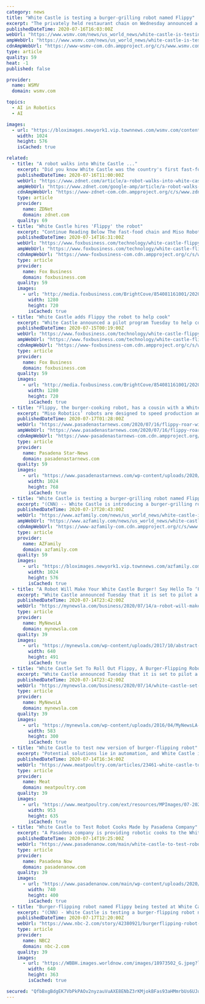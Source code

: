 ```yaml
---
category: news
title: "White Castle is testing a burger-grilling robot named Flippy"
excerpt: "The privately held restaurant chain on Wednesday announced a partnership with the Pasadena, California-based startup Miso Robotics to introduce Flippy ... An earlier version of Flippy, which uses artificial intelligence to decide when to flip a burger ..."
publishedDateTime: 2020-07-16T16:03:00Z
webUrl: "https://www.wsmv.com/news/us_world_news/white-castle-is-testing-a-burger-grilling-robot-named-flippy/article_f6b9f889-7774-58b6-acc2-1ba4d0463481.html"
ampWebUrl: "https://www.wsmv.com/news/us_world_news/white-castle-is-testing-a-burger-grilling-robot-named-flippy/article_f6b9f889-7774-58b6-acc2-1ba4d0463481.amp.html"
cdnAmpWebUrl: "https://www-wsmv-com.cdn.ampproject.org/c/s/www.wsmv.com/news/us_world_news/white-castle-is-testing-a-burger-grilling-robot-named-flippy/article_f6b9f889-7774-58b6-acc2-1ba4d0463481.amp.html"
type: article
quality: 59
heat: -1
published: false

provider:
  name: WSMV
  domain: wsmv.com

topics:
  - AI in Robotics
  - AI

images:
  - url: "https://bloximages.newyork1.vip.townnews.com/wsmv.com/content/tncms/assets/v3/editorial/2/aa/2aa4ca08-648c-530f-a824-3d5c1a507c5d/5f120708e7951.image.jpg?resize=1024%2C576"
    width: 1024
    height: 576
    isCached: true

related:
  - title: "A robot walks into White Castle ..."
    excerpt: "Did you know White Castle was the country's first fast-food hamburger chain, getting its start 1921? The quick-serve restaurant has kept pretty true to its roots, which makes it an unlikely partner for a company that makes robots."
    publishedDateTime: 2020-07-16T11:00:00Z
    webUrl: "https://www.zdnet.com/article/a-robot-walks-into-white-castle/"
    ampWebUrl: "https://www.zdnet.com/google-amp/article/a-robot-walks-into-white-castle/"
    cdnAmpWebUrl: "https://www-zdnet-com.cdn.ampproject.org/c/s/www.zdnet.com/google-amp/article/a-robot-walks-into-white-castle/"
    type: article
    provider:
      name: ZDNet
      domain: zdnet.com
    quality: 69
  - title: "White Castle hires 'Flippy' the robot"
    excerpt: "Continue Reading Below The fast-food chain and Miso Robotics, the artificial intelligence company that designed Flippy, have already been testing the robot's ability to cook White Castle's fried foods at one location. If the pilot is successful ..."
    publishedDateTime: 2020-07-14T16:31:00Z
    webUrl: "https://www.foxbusiness.com/technology/white-castle-flippy-robot"
    ampWebUrl: "https://www.foxbusiness.com/technology/white-castle-flippy-robot.amp"
    cdnAmpWebUrl: "https://www-foxbusiness-com.cdn.ampproject.org/c/s/www.foxbusiness.com/technology/white-castle-flippy-robot.amp"
    type: article
    provider:
      name: Fox Business
      domain: foxbusiness.com
    quality: 59
    images:
      - url: "http://media.foxbusiness.com/BrightCove/854081161001/202003/3939/854081161001_6144382899001_6144373475001-vs.jpg"
        width: 1280
        height: 720
        isCached: true
  - title: "White Castle adds Flippy the robot to help cook"
    excerpt: "White Castle announced a pilot program Tuesday to help cook burgers and fries using a robot named Flippy. The fast-food chain and Miso Robotics, the artificial intelligence company that designed Flippy,"
    publishedDateTime: 2020-07-15T00:19:00Z
    webUrl: "https://www.foxbusiness.com/technology/white-castle-flippy-robot"
    ampWebUrl: "https://www.foxbusiness.com/technology/white-castle-flippy-robot.amp"
    cdnAmpWebUrl: "https://www-foxbusiness-com.cdn.ampproject.org/c/s/www.foxbusiness.com/technology/white-castle-flippy-robot.amp"
    type: article
    provider:
      name: Fox Business
      domain: foxbusiness.com
    quality: 59
    images:
      - url: "http://media.foxbusiness.com/BrightCove/854081161001/202003/3939/854081161001_6144382899001_6144373475001-vs.jpg"
        width: 1280
        height: 720
        isCached: true
  - title: "Flippy, the burger-cooking robot, has a cousin with a White Castle gig"
    excerpt: "Miso Robotics’ robots are designed to speed production and improve the allocation of labor at fast-food restaurants."
    publishedDateTime: 2020-07-17T01:28:00Z
    webUrl: "https://www.pasadenastarnews.com/2020/07/16/flippy-roar-will-soon-be-working-burgers-at-white-castle/"
    ampWebUrl: "https://www.pasadenastarnews.com/2020/07/16/flippy-roar-will-soon-be-working-burgers-at-white-castle/amp/"
    cdnAmpWebUrl: "https://www-pasadenastarnews-com.cdn.ampproject.org/c/s/www.pasadenastarnews.com/2020/07/16/flippy-roar-will-soon-be-working-burgers-at-white-castle/amp/"
    type: article
    provider:
      name: Pasadena Star-News
      domain: pasadenastarnews.com
    quality: 59
    images:
      - url: "https://www.pasadenastarnews.com/wp-content/uploads/2020/07/PAS-L-FLIPPY-0716-1.jpg?w=1024&h=768"
        width: 1024
        height: 768
        isCached: true
  - title: "White Castle is testing a burger-grilling robot named Flippy"
    excerpt: "(CNN) -- White Castle is introducing a burger-grilling robot — and it might flip the entire restaurant ... An earlier version of Flippy, which uses artificial intelligence to decide when to flip a burger, was tested at Pasadena-based CaliBurger in ..."
    publishedDateTime: 2020-07-17T20:43:00Z
    webUrl: "https://www.azfamily.com/news/us_world_news/white-castle-is-testing-a-burger-grilling-robot-named-flippy/article_af262d4e-0235-589d-b9c2-82734f646861.html"
    ampWebUrl: "https://www.azfamily.com/news/us_world_news/white-castle-is-testing-a-burger-grilling-robot-named-flippy/article_af262d4e-0235-589d-b9c2-82734f646861.amp.html"
    cdnAmpWebUrl: "https://www-azfamily-com.cdn.ampproject.org/c/s/www.azfamily.com/news/us_world_news/white-castle-is-testing-a-burger-grilling-robot-named-flippy/article_af262d4e-0235-589d-b9c2-82734f646861.amp.html"
    type: article
    provider:
      name: AZFamily
      domain: azfamily.com
    quality: 59
    images:
      - url: "https://bloximages.newyork1.vip.townnews.com/azfamily.com/content/tncms/assets/v3/editorial/0/18/018b730a-ed1a-59ff-be3d-adcb6b10977d/5f1207202f13d.image.jpg?resize=1024%2C576"
        width: 1024
        height: 576
        isCached: true
  - title: "A Robot Will Make Your White Castle Burger! Say Hello To ‘Flippy’"
    excerpt: "White Castle announced Tuesday that it is set to pilot a robot grill cook named Flippy, produced by Pasadena-based Miso Robotics. The burger chain plans to bring a new version of the robot that can grill and fry food — Flippy,"
    publishedDateTime: 2020-07-14T23:42:00Z
    webUrl: "https://mynewsla.com/business/2020/07/14/a-robot-will-make-your-white-castle-burger-say-hello-to-flippy/"
    type: article
    provider:
      name: MyNewsLA
      domain: mynewsla.com
    quality: 39
    images:
      - url: "https://mynewsla.com/wp-content/uploads/2017/10/abstract-1238247_640.jpg"
        width: 640
        height: 491
        isCached: true
  - title: "White Castle Set To Roll Out Flippy, A Burger-Flipping Robot"
    excerpt: "White Castle announced Tuesday that it is set to pilot a robot grill cook named Flippy, produced by Pasadena-based Miso Robotics. The burger chain plans to bring a new version of the robot that can grill and fry food — Flippy,"
    publishedDateTime: 2020-07-14T23:42:00Z
    webUrl: "https://mynewsla.com/business/2020/07/14/white-castle-set-to-roll-out-flippy-a-burger-flipping-robot/"
    type: article
    provider:
      name: MyNewsLA
      domain: mynewsla.com
    quality: 39
    images:
      - url: "https://mynewsla.com/wp-content/uploads/2016/04/MyNewsLA-AMP-Logo.png"
        width: 583
        height: 300
        isCached: true
  - title: "White Castle to test new version of burger-flipping robot"
    excerpt: "Potential solutions lie in automation, and White Castle is prepared to give it a try with a pilot test of Robot-on-a-Rail (ROAR) technology. ROAR is an updated version of Flippy, an autonomous robotic kitchen assistant,"
    publishedDateTime: 2020-07-14T16:34:00Z
    webUrl: "https://www.meatpoultry.com/articles/23461-white-castle-to-test-new-version-of-burger-flipping-robot"
    type: article
    provider:
      name: Meat
      domain: meatpoultry.com
    quality: 39
    images:
      - url: "https://www.meatpoultry.com/ext/resources/MPImages/07-2020/071320/Flippy-ROAR-miso-robotics.jpg?height=635&t=1594743257&width=1200"
        width: 953
        height: 635
        isCached: true
  - title: "White Castle to Test Robot Cooks Made by Pasadena Company"
    excerpt: "A Pasadena company is providing robotic cooks to the White Castle restaurant chain to test their ability to grill up hamburgers and fry french fries. Miso Robotics ’s “Flippy"
    publishedDateTime: 2020-07-14T19:25:00Z
    webUrl: "https://www.pasadenanow.com/main/white-castle-to-test-robot-cooks-made-by-pasadena-company/"
    type: article
    provider:
      name: Pasadena Now
      domain: pasadenanow.com
    quality: 39
    images:
      - url: "https://www.pasadenanow.com/main/wp-content/uploads/2020/07/33984633_10156379948463252_4260405393521377280_n-740x400.jpg"
        width: 740
        height: 400
        isCached: true
  - title: "Burger-flipping robot named Flippy being tested at White Castle"
    excerpt: "(CNN) - White Castle is testing a burger-flipping robot named Flippy that could flip the entire restaurant industry. The chain announced a partnership with Miso Robotics, a Pasadena-based startup, to introduce Flippy,"
    publishedDateTime: 2020-07-17T12:20:00Z
    webUrl: "https://www.nbc-2.com/story/42380921/burgerflipping-robot-named-flippy-being-tested-at-white-castle"
    type: article
    provider:
      name: NBC2
      domain: nbc-2.com
    quality: 39
    images:
      - url: "https://WBBH.images.worldnow.com/images/18973502_G.jpeg?lastEditedDate=1574684789000"
        width: 640
        height: 363
        isCached: true

secured: "QfbBxgBdgEK7VbPkPAOv2nyzauVuAXE8ENbZ3rKMjokBFas93aHMmrbUs6UJuJvm7SzI+Iz5yXK03kVc2Q6ZRj/li0pIOXH6KWy//LnXVy66q/JBlyKPc+yXub/EeeQ6csXYLZ1bekQVpVsuNOpkL0LqqXYKFVuGEfKC8241alDH8+V0BHOlY1qFUHnlQJX3hTYXRhbtOiKDi+0t3W7lUkOocYIYF5qbvpJBFtYXi/Z9Mc4/PDTuDRocrBmHXJRKmHsaaOIrnYuN4oR4KuzySlgPC8pIxmrMBaXr1IN59UhSieKlS7X+9AzCR9pJlA7lzqczQB0GYDIjIEK9QCbOTg==;dDF2aUb2W9a6vsQOeK5Lqg=="
---
```


